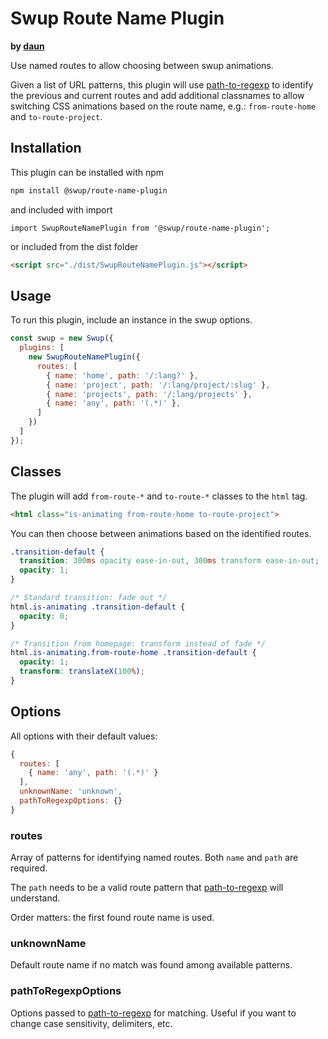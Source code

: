 # Swup Route Name Plugin

**by [daun](https://github.com/daun)**

Use named routes to allow choosing between swup animations.

Given a list of URL patterns, this plugin will use
[path-to-regexp](https://www.npmjs.com/package/path-to-regexp) to identify
the previous and current routes and add additional classnames to allow switching
CSS animations based on the route name, e.g.: `from-route-home` and
`to-route-project`.

## Installation

This plugin can be installed with npm

```bash
npm install @swup/route-name-plugin
```

and included with import

```shell
import SwupRouteNamePlugin from '@swup/route-name-plugin';
```

or included from the dist folder

```html
<script src="./dist/SwupRouteNamePlugin.js"></script>
```

## Usage

To run this plugin, include an instance in the swup options.

```javascript
const swup = new Swup({
  plugins: [
    new SwupRouteNamePlugin({
      routes: [
        { name: 'home', path: '/:lang?' },
        { name: 'project', path: '/:lang/project/:slug' },
        { name: 'projects', path: '/:lang/projects' },
        { name: 'any', path: '(.*)' },
      ]
    })
  ]
});
```

## Classes

The plugin will add `from-route-*` and `to-route-*` classes to the `html` tag.

```html
<html class="is-animating from-route-home to-route-project">
```

You can then choose between animations based on the identified routes.

```css
.transition-default {
  transition: 300ms opacity ease-in-out, 300ms transform ease-in-out;
  opacity: 1;
}

/* Standard transition: fade out */
html.is-animating .transition-default {
  opacity: 0;
}

/* Transition from homepage: transform instead of fade */
html.is-animating.from-route-home .transition-default {
  opacity: 1;
  transform: translateX(100%);
}
```

## Options

All options with their default values:

```javascript
{
  routes: [
    { name: 'any', path: '(.*)' }
  ],
  unknownName: 'unknown',
  pathToRegexpOptions: {}
}
```

### routes

Array of patterns for identifying named routes. Both `name` and `path` are
required.

The `path` needs to be a valid route pattern that
[path-to-regexp](https://www.npmjs.com/package/path-to-regexp) will understand.

Order matters: the first found route name is used.

### unknownName

Default route name if no match was found among available patterns.

### pathToRegexpOptions

Options passed to [path-to-regexp](https://www.npmjs.com/package/path-to-regexp)
for matching. Useful if you want to change case sensitivity, delimiters, etc.
